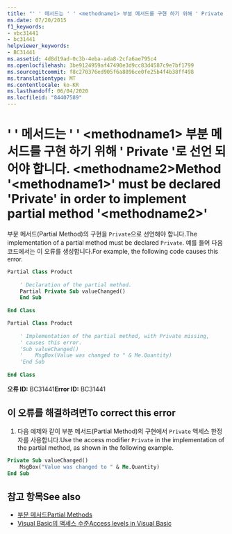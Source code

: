 ```yaml
---
title: "' ' 메서드는 ' ' <methodname1> 부분 메서드를 구현 하기 위해 ' Private '로 선언 되어야 합니다. <methodname2>"
ms.date: 07/20/2015
f1_keywords:
- vbc31441
- bc31441
helpviewer_keywords:
- BC31441
ms.assetid: 4d8d19ad-0c3b-4eba-ada8-2cfa6ae795c4
ms.openlocfilehash: 3be9124959af47490e3d9cc83d4587c9e7bf1799
ms.sourcegitcommit: f8c270376ed905f6a8896ce0fe25b4f4b38ff498
ms.translationtype: MT
ms.contentlocale: ko-KR
ms.lasthandoff: 06/04/2020
ms.locfileid: "84407589"
---
```

# <a name="method-methodname1-must-be-declared-private-in-order-to-implement-partial-method-methodname2"></a><span data-ttu-id="eac10-102">' ' 메서드는 ' ' \<methodname1> 부분 메서드를 구현 하기 위해 ' Private '로 선언 되어야 합니다. \<methodname2></span><span class="sxs-lookup"><span data-stu-id="eac10-102">Method '\<methodname1>' must be declared 'Private' in order to implement partial method '\<methodname2>'</span></span>
<span data-ttu-id="eac10-103">부분 메서드(Partial Method)의 구현을 `Private`으로 선언해야 합니다.</span><span class="sxs-lookup"><span data-stu-id="eac10-103">The implementation of a partial method must be declared `Private`.</span></span> <span data-ttu-id="eac10-104">예를 들어 다음 코드에서는 이 오류를 생성합니다.</span><span class="sxs-lookup"><span data-stu-id="eac10-104">For example, the following code causes this error.</span></span>  
  
```vb  
Partial Class Product  
  
    ' Declaration of the partial method.  
    Partial Private Sub valueChanged()  
    End Sub  
  
End Class  
```  
  
```vb  
Partial Class Product  
  
    ' Implementation of the partial method, with Private missing,
    ' causes this error.
    'Sub valueChanged()  
    '    MsgBox(Value was changed to " & Me.Quantity)  
    'End Sub  
  
End Class  
```  
  
 <span data-ttu-id="eac10-105">**오류 ID:** BC31441</span><span class="sxs-lookup"><span data-stu-id="eac10-105">**Error ID:** BC31441</span></span>  
  
## <a name="to-correct-this-error"></a><span data-ttu-id="eac10-106">이 오류를 해결하려면</span><span class="sxs-lookup"><span data-stu-id="eac10-106">To correct this error</span></span>  
  
1. <span data-ttu-id="eac10-107">다음 예제와 같이 부분 메서드(Partial Method)의 구현에서 `Private` 액세스 한정자를 사용합니다.</span><span class="sxs-lookup"><span data-stu-id="eac10-107">Use the access modifier `Private` in the implementation of the partial method, as shown in the following example.</span></span>  
  
```vb  
Private Sub valueChanged()  
    MsgBox("Value was changed to " & Me.Quantity)  
End Sub  
```  
  
## <a name="see-also"></a><span data-ttu-id="eac10-108">참고 항목</span><span class="sxs-lookup"><span data-stu-id="eac10-108">See also</span></span>

- [<span data-ttu-id="eac10-109">부분 메서드</span><span class="sxs-lookup"><span data-stu-id="eac10-109">Partial Methods</span></span>](../programming-guide/language-features/procedures/partial-methods.md)
- [<span data-ttu-id="eac10-110">Visual Basic의 액세스 수준</span><span class="sxs-lookup"><span data-stu-id="eac10-110">Access levels in Visual Basic</span></span>](../programming-guide/language-features/declared-elements/access-levels.md)
